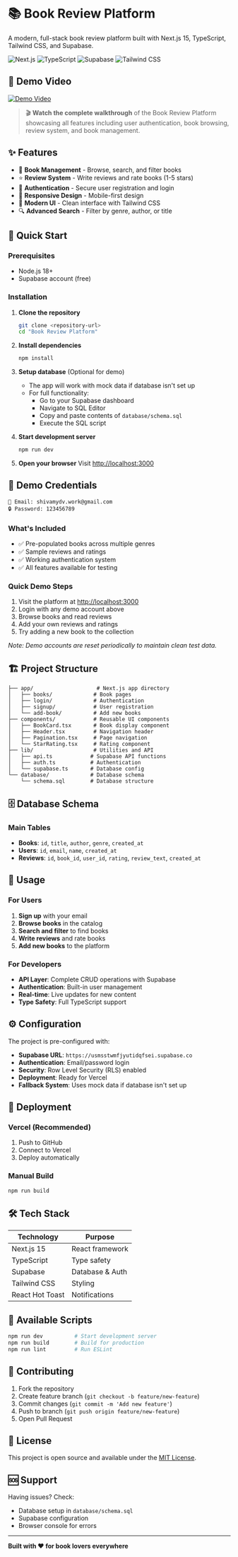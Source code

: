 # 📚 Book Review Platform

A modern, full-stack book review platform built with Next.js 15, TypeScript, Tailwind CSS, and Supabase.

![Next.js](https://img.shields.io/badge/Next.js-15-black?style=flat&logo=nextdotjs)
![TypeScript](https://img.shields.io/badge/TypeScript-5.0-blue?style=flat&logo=typescript)
![Supabase](https://img.shields.io/badge/Supabase-Database-green?style=flat&logo=supabase)
![Tailwind CSS](https://img.shields.io/badge/Tailwind-CSS-38B2AC?style=flat&logo=tailwind-css)

## 🎥 Demo Video

[![Demo Video](https://img.shields.io/badge/▶️-Watch%20Demo%20Video-red?style=for-the-badge&logo=youtube)](https://drive.google.com/file/d/1zUY-ZandkWNWGga2VbmzdRrKt-YBl57W/view?usp=sharing)

> 🎬 **Watch the complete walkthrough** of the Book Review Platform showcasing all features including user authentication, book browsing, review system, and book management.

## ✨ Features

- 📖 **Book Management** - Browse, search, and filter books
- ⭐ **Review System** - Write reviews and rate books (1-5 stars)
- 🔐 **Authentication** - Secure user registration and login
- 📱 **Responsive Design** - Mobile-first design
- 🎨 **Modern UI** - Clean interface with Tailwind CSS
- 🔍 **Advanced Search** - Filter by genre, author, or title

## 🚀 Quick Start

### Prerequisites
- Node.js 18+
- Supabase account (free)

### Installation

1. **Clone the repository**
   ```bash
   git clone <repository-url>
   cd "Book Review Platform"
   ```

2. **Install dependencies**
   ```bash
   npm install
   ```

3. **Setup database** (Optional for demo)
   - The app will work with mock data if database isn't set up
   - For full functionality:
     - Go to your Supabase dashboard
     - Navigate to SQL Editor
     - Copy and paste contents of `database/schema.sql`
     - Execute the SQL script

4. **Start development server**
   ```bash
   npm run dev
   ```

5. **Open your browser**
   Visit [http://localhost:3000](http://localhost:3000)

## 🎯 Demo Credentials

```
📧 Email: shivamydv.work@gmail.com
🔒 Password: 123456789
```

### What's Included
- ✅ Pre-populated books across multiple genres
- ✅ Sample reviews and ratings
- ✅ Working authentication system
- ✅ All features available for testing

### Quick Demo Steps
1. Visit the platform at [http://localhost:3000](http://localhost:3000)
2. Login with any demo account above
3. Browse books and read reviews
4. Add your own reviews and ratings
5. Try adding a new book to the collection

*Note: Demo accounts are reset periodically to maintain clean test data.*

## 🏗️ Project Structure

```
├── app/                    # Next.js app directory
│   ├── books/             # Book pages
│   ├── login/             # Authentication
│   ├── signup/            # User registration
│   └── add-book/          # Add new books
├── components/            # Reusable UI components
│   ├── BookCard.tsx       # Book display component
│   ├── Header.tsx         # Navigation header
│   ├── Pagination.tsx     # Page navigation
│   └── StarRating.tsx     # Rating component
├── lib/                   # Utilities and API
│   ├── api.ts            # Supabase API functions
│   ├── auth.ts           # Authentication
│   └── supabase.ts       # Database config
└── database/             # Database schema
    └── schema.sql        # Database structure
```

## 🗄️ Database Schema

### Main Tables
- **Books**: `id`, `title`, `author`, `genre`, `created_at`
- **Users**: `id`, `email`, `name`, `created_at`
- **Reviews**: `id`, `book_id`, `user_id`, `rating`, `review_text`, `created_at`

## 🎯 Usage

### For Users
1. **Sign up** with your email
2. **Browse books** in the catalog
3. **Search and filter** to find books
4. **Write reviews** and rate books
5. **Add new books** to the platform

### For Developers
- **API Layer**: Complete CRUD operations with Supabase
- **Authentication**: Built-in user management
- **Real-time**: Live updates for new content
- **Type Safety**: Full TypeScript support

## ⚙️ Configuration

The project is pre-configured with:
- **Supabase URL**: `https://usmsstwmfjyutidqfsei.supabase.co`
- **Authentication**: Email/password login
- **Security**: Row Level Security (RLS) enabled
- **Deployment**: Ready for Vercel
- **Fallback System**: Uses mock data if database isn't set up

## 🚀 Deployment

### Vercel (Recommended)
1. Push to GitHub
2. Connect to Vercel
3. Deploy automatically

### Manual Build
```bash
npm run build
```

## 🛠️ Tech Stack

| Technology | Purpose |
|------------|---------|
| Next.js 15 | React framework |
| TypeScript | Type safety |
| Supabase | Database & Auth |
| Tailwind CSS | Styling |
| React Hot Toast | Notifications |

## 📝 Available Scripts

```bash
npm run dev          # Start development server
npm run build        # Build for production
npm run lint         # Run ESLint
```

## 🤝 Contributing

1. Fork the repository
2. Create feature branch (`git checkout -b feature/new-feature`)
3. Commit changes (`git commit -m 'Add new feature'`)
4. Push to branch (`git push origin feature/new-feature`)
5. Open Pull Request

## 📄 License

This project is open source and available under the [MIT License](LICENSE).

## 🆘 Support

Having issues? Check:
- Database setup in `database/schema.sql`
- Supabase configuration
- Browser console for errors

---

**Built with ❤️ for book lovers everywhere**